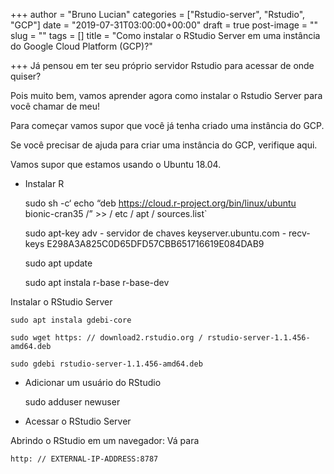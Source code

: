 +++
author = "Bruno Lucian"
categories = ["Rstudio-server", "Rstudio", "GCP"]
date = "2019-07-31T03:00:00+00:00"
draft = true
post-image = ""
slug = ""
tags = []
title = "Como instalar o RStudio Server em uma instância do Google Cloud Platform (GCP)?"

+++
Já pensou em ter seu próprio servidor Rstudio para acessar de onde quiser?

Pois muito bem, vamos aprender agora como instalar o Rstudio Server para você chamar de meu!

Para começar vamos supor que você já tenha criado uma instância do GCP.

Se você precisar de ajuda para criar uma instância do GCP, verifique aqui.

Vamos supor que estamos usando o Ubuntu 18.04.

* Instalar R

    sudo sh -c‘ echo “deb https://cloud.r-project.org/bin/linux/ubuntu bionic-cran35 /” >> / etc / apt / sources.list`

    sudo apt-key adv - servidor de chaves keyserver.ubuntu.com - recv-keys E298A3A825C0D65DFD57CBB651716619E084DAB9

    sudo apt update

    sudo apt instala r-base r-base-dev

Instalar o RStudio Server

    sudo apt instala gdebi-core

    sudo wget https: // download2.rstudio.org / rstudio-server-1.1.456-amd64.deb

    sudo gdebi rstudio-server-1.1.456-amd64.deb

* Adicionar um usuário do RStudio

    sudo adduser newuser

* Acessar o RStudio Server

Abrindo o RStudio em um navegador: Vá para

    http: // EXTERNAL-IP-ADDRESS:8787